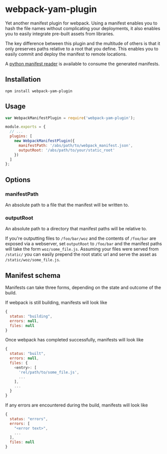 webpack-yam-plugin
==================

Yet another manifest plugin for webpack. Using a manifest enables you to hash the file 
names without complicating your deployments, it also enables you to easily integrate 
pre-built assets from libraries.

The key difference between this plugin and the multitude of others is that it only 
preserves paths relative to a root that you define. This enables you to easily commit 
and deploy the manifest to remote locations.

A [python manifest reader](https://github.com/markfinger/python-webpack-manifest) is
available to consume the generated manifests.


Installation
------------

```
npm install webpack-yam-plugin
```


Usage
-----

```javascript
var WebpackManifestPlugin = require('webpack-yam-plugin');

module.exports = {
  // ...
  plugins: [
    new WebpackManifestPlugin({
      manifestPath: '/abs/path/to/webpack_manifest.json',
      outputRoot: '/abs/path/to/your/static_root'
    })
  ]
};
```


Options
-------

### manifestPath

An absolute path to a file that the manifest will be written to.

### outputRoot

An absolute path to a directory that manifest paths will be relative to.

If you're outputting files to `/foo/bar/woz` and the contents of `/foo/bar` are
exposed via a webserver, set `outputRoot` to `/foo/bar` and the manifest paths
will take the form `woz/some_file.js`. Assuming your files were served from
`/static/` you can easily prepend the root static url and serve the asset as
`/static/woz/some_file.js`.


Manifest schema
---------------

Manifests can take three forms, depending on the state and outcome of the build.

If webpack is still building, manifests will look like

```javascript
{
  status: "building",
  errors: null,
  files: null
}
```

Once webpack has completed successfully, manifests will look like

```javascript
{
  status: "built",
  errors: null,
  files: {
    <entry>: [
      'rel/path/to/some_file.js',
      ...
    ],
    ...
  }
}
```

If any errors are encountered during the build, manifests will look like

```javascript
{
  status: "errors",
  errors: [
    "<error text>",
    ...
  ],
  files: null
}
```

